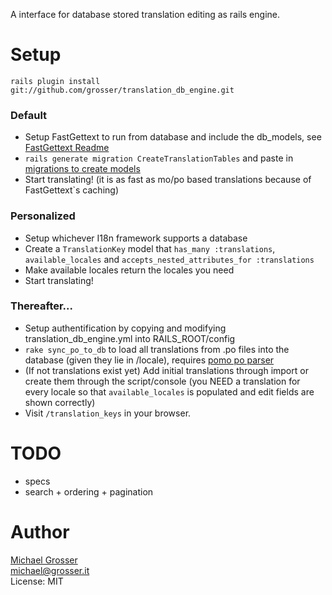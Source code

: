 A interface for database stored translation editing as rails engine.

Setup
=====

    rails plugin install git://github.com/grosser/translation_db_engine.git

### Default
 - Setup FastGettext to run from database and include the db_models, see [FastGettext Readme](https://github.com/grosser/fast_gettext)
 - `rails generate migration CreateTranslationTables` and paste in [migrations to create models](https://github.com/grosser/fast_gettext/blob/master/examples/db/migration.rb)
 - Start translating! (it is as fast as mo/po based translations because of FastGettext`s caching)

### Personalized
 - Setup whichever I18n framework supports a database
 - Create a `TranslationKey` model that `has_many :translations`, `available_locales` and `accepts_nested_attributes_for :translations`
 - Make available locales return the locales you need
 - Start translating!

### Thereafter...
 - Setup authentification by copying and modifying translation_db_engine.yml into RAILS_ROOT/config
 - `rake sync_po_to_db` to load all translations from .po files into the database (given they lie in /locale), requires [pomo po parser](https://github.com/grosser/get_pomo)
 - (If not translations exist yet) Add initial translations through import or create them through the script/console (you NEED a translation for every locale so that `available_locales` is populated and edit fields are shown correctly)
 - Visit `/translation_keys` in your browser.

TODO
====
 - specs
 - search + ordering + pagination

Author
======
[Michael Grosser](http://grosser.it)<br/>
michael@grosser.it<br/>
License: MIT
